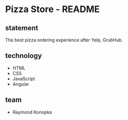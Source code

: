 # Pizza Store - README

## statement
The best pizza ordering experience after Yelp, GrubHub.

## technology
+ HTML
+ CSS
+ JavaScript
+ Angular

## team
+ Raymond Konopka

